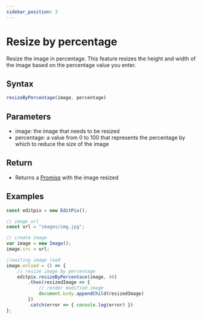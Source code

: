 ```yaml
---
sidebar_position: 3
---
```


# Resize by percentage

Resize the image in percentage.
This feature resizes the height and width of the image based on the percentage value you enter.

## Syntax

```jsx
resizeByPercentage(image, percentage)
```

## Parameters

- image: the image that needs to be resized
- percentage: a value from 0 to 100 that represents the percentage by which to reduce the size of the image

## Return

- Returns a [Promise](https://developer.mozilla.org/en-US/docs/Web/JavaScript/Reference/Global_Objects/Promise) with the image resized

## Examples

```jsx
const editpix = new EditPix();

// image url
const url = "images/img.jpg";

// create image
var image = new Image();
image.src = url;

//waiting image load
image.onload = () => {
    // resize image by percentage
    editpix.resizeByPercentace(image, 40)
        .then(resizedImage => {
            // render modified image
            document.body.appendChild(resizedImage)
        })
        .catch(error => { console.log(error) })
};
```